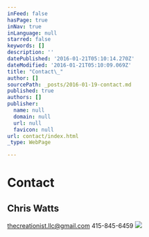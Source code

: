 ```yaml
---
inFeed: false
hasPage: true
inNav: true
inLanguage: null
starred: false
keywords: []
description: ''
datePublished: '2016-01-21T05:10:14.270Z'
dateModified: '2016-01-21T05:10:09.069Z'
title: "Contact\_"
author: []
sourcePath: _posts/2016-01-19-contact.md
published: true
authors: []
publisher:
  name: null
  domain: null
  url: null
  favicon: null
url: contact/index.html
_type: WebPage

---
```

# Contact 

## Chris Watts

thecreationist.llc@gmail.com   415-845-6459
![](https://the-grid-user-content.s3-us-west-2.amazonaws.com/4ad6ba85-2c59-4122-b0d0-9fc9525daadc.jpg)